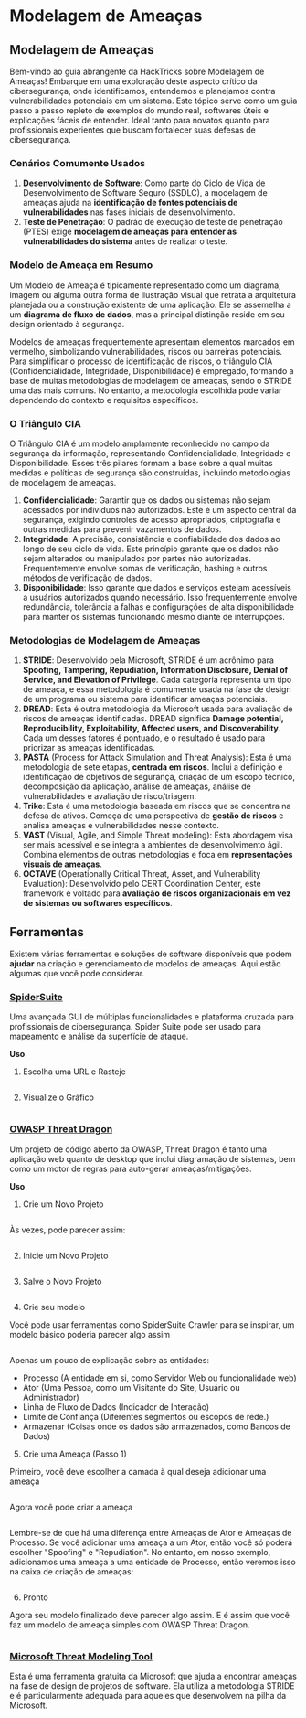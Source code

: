 # Modelagem de Ameaças

## Modelagem de Ameaças

Bem-vindo ao guia abrangente da HackTricks sobre Modelagem de Ameaças! Embarque em uma exploração deste aspecto crítico da cibersegurança, onde identificamos, entendemos e planejamos contra vulnerabilidades potenciais em um sistema. Este tópico serve como um guia passo a passo repleto de exemplos do mundo real, softwares úteis e explicações fáceis de entender. Ideal tanto para novatos quanto para profissionais experientes que buscam fortalecer suas defesas de cibersegurança.

### Cenários Comumente Usados

1. **Desenvolvimento de Software**: Como parte do Ciclo de Vida de Desenvolvimento de Software Seguro (SSDLC), a modelagem de ameaças ajuda na **identificação de fontes potenciais de vulnerabilidades** nas fases iniciais de desenvolvimento.
2. **Teste de Penetração**: O padrão de execução de teste de penetração (PTES) exige **modelagem de ameaças para entender as vulnerabilidades do sistema** antes de realizar o teste.

### Modelo de Ameaça em Resumo

Um Modelo de Ameaça é tipicamente representado como um diagrama, imagem ou alguma outra forma de ilustração visual que retrata a arquitetura planejada ou a construção existente de uma aplicação. Ele se assemelha a um **diagrama de fluxo de dados**, mas a principal distinção reside em seu design orientado à segurança.

Modelos de ameaças frequentemente apresentam elementos marcados em vermelho, simbolizando vulnerabilidades, riscos ou barreiras potenciais. Para simplificar o processo de identificação de riscos, o triângulo CIA (Confidencialidade, Integridade, Disponibilidade) é empregado, formando a base de muitas metodologias de modelagem de ameaças, sendo o STRIDE uma das mais comuns. No entanto, a metodologia escolhida pode variar dependendo do contexto e requisitos específicos.

### O Triângulo CIA

O Triângulo CIA é um modelo amplamente reconhecido no campo da segurança da informação, representando Confidencialidade, Integridade e Disponibilidade. Esses três pilares formam a base sobre a qual muitas medidas e políticas de segurança são construídas, incluindo metodologias de modelagem de ameaças.

1. **Confidencialidade**: Garantir que os dados ou sistemas não sejam acessados por indivíduos não autorizados. Este é um aspecto central da segurança, exigindo controles de acesso apropriados, criptografia e outras medidas para prevenir vazamentos de dados.
2. **Integridade**: A precisão, consistência e confiabilidade dos dados ao longo de seu ciclo de vida. Este princípio garante que os dados não sejam alterados ou manipulados por partes não autorizadas. Frequentemente envolve somas de verificação, hashing e outros métodos de verificação de dados.
3. **Disponibilidade**: Isso garante que dados e serviços estejam acessíveis a usuários autorizados quando necessário. Isso frequentemente envolve redundância, tolerância a falhas e configurações de alta disponibilidade para manter os sistemas funcionando mesmo diante de interrupções.

### Metodologias de Modelagem de Ameaças

1. **STRIDE**: Desenvolvido pela Microsoft, STRIDE é um acrônimo para **Spoofing, Tampering, Repudiation, Information Disclosure, Denial of Service, and Elevation of Privilege**. Cada categoria representa um tipo de ameaça, e essa metodologia é comumente usada na fase de design de um programa ou sistema para identificar ameaças potenciais.
2. **DREAD**: Esta é outra metodologia da Microsoft usada para avaliação de riscos de ameaças identificadas. DREAD significa **Damage potential, Reproducibility, Exploitability, Affected users, and Discoverability**. Cada um desses fatores é pontuado, e o resultado é usado para priorizar as ameaças identificadas.
3. **PASTA** (Process for Attack Simulation and Threat Analysis): Esta é uma metodologia de sete etapas, **centrada em riscos**. Inclui a definição e identificação de objetivos de segurança, criação de um escopo técnico, decomposição da aplicação, análise de ameaças, análise de vulnerabilidades e avaliação de risco/triagem.
4. **Trike**: Esta é uma metodologia baseada em riscos que se concentra na defesa de ativos. Começa de uma perspectiva de **gestão de riscos** e analisa ameaças e vulnerabilidades nesse contexto.
5. **VAST** (Visual, Agile, and Simple Threat modeling): Esta abordagem visa ser mais acessível e se integra a ambientes de desenvolvimento ágil. Combina elementos de outras metodologias e foca em **representações visuais de ameaças**.
6. **OCTAVE** (Operationally Critical Threat, Asset, and Vulnerability Evaluation): Desenvolvido pelo CERT Coordination Center, este framework é voltado para **avaliação de riscos organizacionais em vez de sistemas ou softwares específicos**.

## Ferramentas

Existem várias ferramentas e soluções de software disponíveis que podem **ajudar** na criação e gerenciamento de modelos de ameaças. Aqui estão algumas que você pode considerar.

### [SpiderSuite](https://github.com/3nock/SpiderSuite)

Uma avançada GUI de múltiplas funcionalidades e plataforma cruzada para profissionais de cibersegurança. Spider Suite pode ser usado para mapeamento e análise da superfície de ataque.

**Uso**

1. Escolha uma URL e Rasteje

<figure><img src="../.gitbook/assets/threatmodel_spidersuite_1.png" alt=""><figcaption></figcaption></figure>

2. Visualize o Gráfico

<figure><img src="../.gitbook/assets/threatmodel_spidersuite_2.png" alt=""><figcaption></figcaption></figure>

### [OWASP Threat Dragon](https://github.com/OWASP/threat-dragon/releases)

Um projeto de código aberto da OWASP, Threat Dragon é tanto uma aplicação web quanto de desktop que inclui diagramação de sistemas, bem como um motor de regras para auto-gerar ameaças/mitigações.

**Uso**

1. Crie um Novo Projeto

<figure><img src="../.gitbook/assets/create_new_project_1.jpg" alt=""><figcaption></figcaption></figure>

Às vezes, pode parecer assim:

<figure><img src="../.gitbook/assets/1_threatmodel_create_project.jpg" alt=""><figcaption></figcaption></figure>

2. Inicie um Novo Projeto

<figure><img src="../.gitbook/assets/launch_new_project_2.jpg" alt=""><figcaption></figcaption></figure>

3. Salve o Novo Projeto

<figure><img src="../.gitbook/assets/save_new_project.jpg" alt=""><figcaption></figcaption></figure>

4. Crie seu modelo

Você pode usar ferramentas como SpiderSuite Crawler para se inspirar, um modelo básico poderia parecer algo assim

<figure><img src="../.gitbook/assets/0_basic_threat_model.jpg" alt=""><figcaption></figcaption></figure>

Apenas um pouco de explicação sobre as entidades:

* Processo (A entidade em si, como Servidor Web ou funcionalidade web)
* Ator (Uma Pessoa, como um Visitante do Site, Usuário ou Administrador)
* Linha de Fluxo de Dados (Indicador de Interação)
* Limite de Confiança (Diferentes segmentos ou escopos de rede.)
* Armazenar (Coisas onde os dados são armazenados, como Bancos de Dados)

5. Crie uma Ameaça (Passo 1)

Primeiro, você deve escolher a camada à qual deseja adicionar uma ameaça

<figure><img src="../.gitbook/assets/3_threatmodel_chose-threat-layer.jpg" alt=""><figcaption></figcaption></figure>

Agora você pode criar a ameaça

<figure><img src="../.gitbook/assets/4_threatmodel_create-threat.jpg" alt=""><figcaption></figcaption></figure>

Lembre-se de que há uma diferença entre Ameaças de Ator e Ameaças de Processo. Se você adicionar uma ameaça a um Ator, então você só poderá escolher "Spoofing" e "Repudiation". No entanto, em nosso exemplo, adicionamos uma ameaça a uma entidade de Processo, então veremos isso na caixa de criação de ameaças:

<figure><img src="../.gitbook/assets/2_threatmodel_type-option.jpg" alt=""><figcaption></figcaption></figure>

6. Pronto

Agora seu modelo finalizado deve parecer algo assim. E é assim que você faz um modelo de ameaça simples com OWASP Threat Dragon.

<figure><img src="../.gitbook/assets/threat_model_finished.jpg" alt=""><figcaption></figcaption></figure>

### [Microsoft Threat Modeling Tool](https://aka.ms/threatmodelingtool)

Esta é uma ferramenta gratuita da Microsoft que ajuda a encontrar ameaças na fase de design de projetos de software. Ela utiliza a metodologia STRIDE e é particularmente adequada para aqueles que desenvolvem na pilha da Microsoft.
